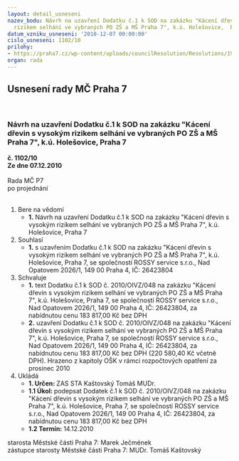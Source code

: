 ```yaml
---
layout: detail_usneseni
nazev_bodu: Návrh na uzavření Dodatku č.1 k SOD na zakázku "Kácení dřevin s vysokým
  rizikem selhání ve vybraných PO ZŠ a MŠ Praha 7", k.ú. Holešovice,  Praha 7
datum_vzniku_usneseni: '2010-12-07 00:00:00'
cislo_usneseni: 1102/10
prilohy:
- https://praha7.cz/wp-content/uploads/councilResolution/Resolutions/19811/66-10-dodatek_%c4%8d.1_op.doc
organ: rada
---
```

<div id="ucUsn_pList" class="usn">
	<span><h2>Usnesení rady MČ Praha 7 </h2>
<br></span><div class="standBody">
<span><h3>Návrh na uzavření Dodatku č.1 k SOD na zakázku "Kácení dřevin s vysokým rizikem selhání ve vybraných PO ZŠ a MŠ Praha 7", k.ú. Holešovice,  Praha 7</h3></span><div class="center">
		<strong>č. 1102/10</strong><br>
	</div>
<div class="center">
		<strong>Ze dne 07.12.2010</strong><br><br>
	</div>Rada MČ P7<br> po projednání<br><br><ol>
<li>Bere na vědomí<ul><li>
<strong>1.</strong> Návrh na uzavření Dodatku č.1 k SOD na zakázku "Kácení dřevin s vysokým rizikem selhání ve vybraných PO ZŠ a MŠ Praha 7", k.ú. Holešovice,  Praha 7</li></ul>
</li>
<li>Souhlasí<ul><li>
<strong>1.</strong> s uzavřením Dodatku č.1 k SOD na zakázku "Kácení dřevin s vysokým rizikem selhání ve vybraných PO ZŠ a MŠ Praha 7", k.ú. Holešovice,  Praha 7, se společností ROSSY service s.r.o., Nad Opatovem 2026/1, 149 00 Praha 4,  IČ: 26423804</li></ul>
</li>
<li>Schvaluje<ul>
<li>
<strong>1.</strong> text Dodatku č.1 k SOD č. 2010/OIVZ/048 na zakázku "Kácení dřevin s vysokým rizikem selhání ve vybraných PO ZŠ a MŠ Praha 7", k.ú. Holešovice,  Praha 7, se společností ROSSY service s.r.o., Nad Opatovem 2026/1, 149 00 Praha 4,  IČ: 26423804, za nabídnutou cenu 183 817,00 Kč bez DPH</li>
<li>
<strong>2.</strong> uzavření Dodatku č.1 k SOD č. 2010/OIVZ/048 na zakázku "Kácení dřevin s vysokým rizikem selhání ve vybraných PO ZŠ a MŠ Praha 7", k.ú. Holešovice,  Praha 7, se společností ROSSY service s.r.o., Nad Opatovem 2026/1, 149 00 Praha 4, IČ: 26423804, za nabídnutou cenu 183 817,00 Kč bez DPH  (220 580,40 Kč včetně DPH). Hrazeno z kapitoly OŠK v rámci rozpočtových opatření za prosinec 2010  </li>
</ul>
</li>
<li>Ukládá<ul>
<li>
<strong>1. Určen: </strong>ZAS STA Kaštovský Tomáš MUDr.</li>
<li>
<strong>1.1 Úkol: </strong>podepsat Dodatek č.1 k SOD č. 2010/OIVZ/048 na zakázku "Kácení dřevin s vysokým rizikem selhání ve vybraných PO ZŠ a MŠ Praha 7", k.ú. Holešovice,  Praha 7, se společností ROSSY service s.r.o., Nad Opatovem 2026/1, 149 00 Praha 4, IČ: 26423804, za nabídnutou cenu 183 817,00 Kč bez DPH</li>
<li>
<strong>1.2 Termín: </strong>14.12.2010</li>
</ul>
</li>
</ol>starosta Městské části Praha 7: Marek Ječmének<br>zástupce starosty Městské části Praha 7: MUDr. Tomáš Kaštovský 
</div>
</div>